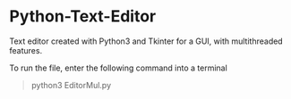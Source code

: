 # Python-Text-Editor
Text editor created with Python3 and Tkinter for a GUI, with multithreaded features.

To run the file, enter the following command into a terminal
>python3 EditorMul.py
